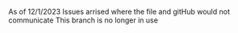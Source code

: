 As of 
12/1/2023 Issues arrised where the file and gitHub would not communicate
This branch is no longer in use
